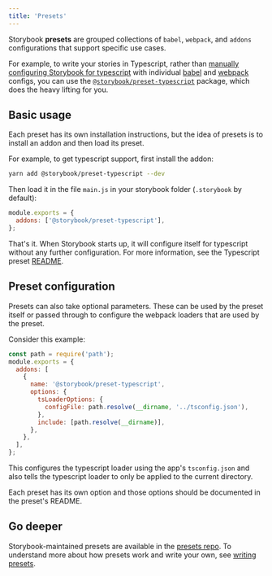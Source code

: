 ```yaml
---
title: 'Presets'
---
```


Storybook **presets** are grouped collections of `babel`, `webpack`, and `addons` configurations that support specific use cases.

For example, to write your stories in Typescript, rather than [manually configuring Storybook for typescript](../configure/integration.md#typescript) with individual [babel](../configure/integration.md#custom-configuration) and [webpack](../configure/integration.md#extending-storybook’s-webpack-config) configs, you can use the [`@storybook/preset-typescript`](https://www.npmjs.com/package/@storybook/preset-typescript) package, which does the heavy lifting for you.

## Basic usage

Each preset has its own installation instructions, but the idea of presets is to install an addon and then load its preset.

For example, to get typescript support, first install the addon:

```sh
yarn add @storybook/preset-typescript --dev
```

Then load it in the file `main.js` in your storybook folder (`.storybook` by default):

```js
module.exports = {
  addons: ['@storybook/preset-typescript'],
};
```

That's it. When Storybook starts up, it will configure itself for typescript without any further configuration. For more information, see the Typescript preset [README](https://github.com/storybookjs/presets/tree/master/packages/preset-typescript).

## Preset configuration

Presets can also take optional parameters. These can be used by the preset itself or passed through to configure the webpack loaders that are used by the preset.

Consider this example:

```js
const path = require('path');
module.exports = {
  addons: [
    {
      name: '@storybook/preset-typescript',
      options: {
        tsLoaderOptions: {
          configFile: path.resolve(__dirname, '../tsconfig.json'),
        },
        include: [path.resolve(__dirname)],
      },
    },
  ],
};
```

This configures the typescript loader using the app's `tsconfig.json` and also tells the typescript loader to only be applied to the current directory.

Each preset has its own option and those options should be documented in the preset's README.

## Go deeper

Storybook-maintained presets are available in the [presets repo](https://github.com/storybookjs/presets). To understand more about how presets work and write your own, see [writing presets](./writing-presets.md).
